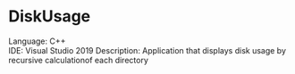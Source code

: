 # DiskUsage
Language: C++ <br>
IDE: Visual Studio 2019 
Description: Application that displays disk usage by recursive calculationof each directory 
